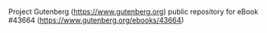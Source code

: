 Project Gutenberg (https://www.gutenberg.org) public repository for eBook #43664 (https://www.gutenberg.org/ebooks/43664)
